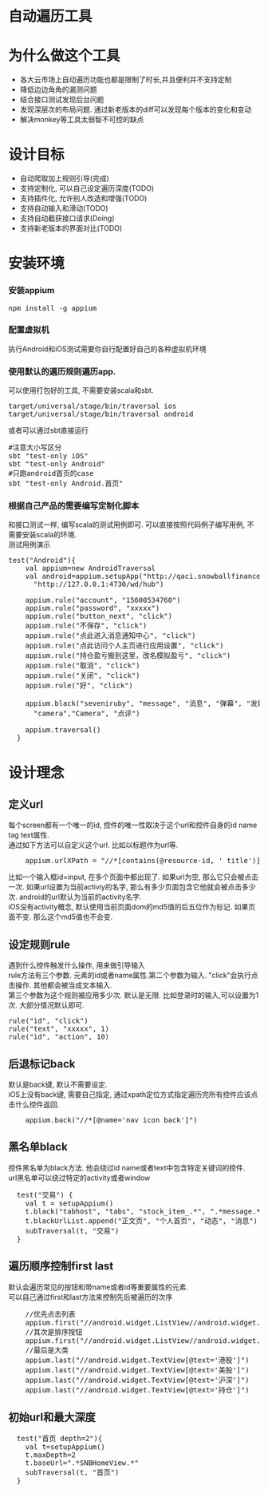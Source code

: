 # 自动遍历工具

# 为什么做这个工具
* 各大云市场上自动遍历功能也都是限制了时长,并且便利并不支持定制
* 降低边边角角的漏测问题
* 结合接口测试发现后台问题
* 发现深层次的布局问题. 通过新老版本的diff可以发现每个版本的变化和变动
* 解决monkey等工具太弱智不可控的缺点

# 设计目标
* 自动爬取加上规则引导(完成)
* 支持定制化, 可以自己设定遍历深度(TODO)
* 支持插件化, 允许别人改造和增强(TODO)
* 支持自动输入和滑动(TODO)
* 支持自动截获接口请求(Doing)
* 支持新老版本的界面对比(TODO)

# 安装环境
### 安装appium
<pre>
npm install -g appium
</pre>

### 配置虚拟机
执行Android和iOS测试需要你自行配置好自己的各种虚拟机环境
### 使用默认的遍历规则遍历app.

可以使用打包好的工具, 不需要安装scala和sbt. 
<pre>
target/universal/stage/bin/traversal ios
target/universal/stage/bin/traversal android
</pre>

或者可以通过sbt直接运行

<pre>
#注意大小写区分
sbt "test-only iOS"
sbt "test-only Android"
#只跑android首页的case
sbt "test-only Android.首页"
</pre>
### 根据自己产品的需要编写定制化脚本
和接口测试一样, 编写scala的测试用例即可. 可以直接按照代码例子编写用例, 不需要安装scala的环境.   
测试用例演示

<pre>
test("Android"){
    val appium=new AndroidTraversal
    val android=appium.setupApp("http://qaci.snowballfinance.com/view/Snowball-Android/job/snowball-droid-rc/lastSuccessfulBuild/artifact/snowball/build/outputs/apk/xueqiu.apk",
      "http://127.0.0.1:4730/wd/hub")

    appium.rule("account", "15600534760")
    appium.rule("password", "xxxxx")
    appium.rule("button_next", "click")
    appium.rule("不保存", "click")
    appium.rule("点此进入消息通知中心", "click")
    appium.rule("点此访问个人主页进行应用设置", "click")
    appium.rule("持仓盈亏搬到这里，改名模拟盈亏", "click")
    appium.rule("取消", "click")
    appium.rule("关闭", "click")
    appium.rule("好", "click")

    appium.black("seveniruby", "message", "消息", "弹幕", "发射", "Photos","地址", "网址", "发送", "拉黑", "举报",
      "camera","Camera", "点评")
      
    appium.traversal()
  }
</pre>

# 设计理念
## 定义url
每个screen都有一个唯一的id, 控件的唯一性取决于这个url和控件自身的id name tag text属性.  
通过如下方法可以自定义这个url. 比如以标题作为url等.  
<pre>
    appium.urlXPath = "//*[contains(@resource-id, '_title')]"
</pre>
比如一个输入框id=input, 在多个页面中都出现了.
如果url为空, 那么它只会被点击一次. 
如果url设置为当前activiy的名字, 那么有多少页面包含它他就会被点击多少次.
android的url默认为当前的activity名字.  
iOS没有activity概念, 默认使用当前页面dom的md5值的后五位作为标记. 如果页面不变. 那么这个md5值也不会变.  
## 设定规则rule
遇到什么控件触发什么操作, 用来做引导输入  
rule方法有三个参数. 元素的id或者name属性.第二个参数为输入. "click"会执行点击操作. 其他都会被当成文本输入.  
第三个参数为这个规则被应用多少次. 默认是无限. 比如登录时的输入,可以设置为1次. 大部分情况默认即可.  
<pre>
rule("id", "click")
rule("text", "xxxxx", 1)
rule("id", "action", 10)
</pre>
## 后退标记back
默认是back键, 默认不需要设定.  
iOS上没有back键, 需要自己指定, 通过xpath定位方式指定遍历完所有控件应该点击什么控件返回. 
<pre>
    appium.back("//*[@name='nav_icon_back']")
</pre>
## 黑名单black
控件黑名单为black方法. 他会绕过id name或者text中包含特定关键词的控件.  
url黑名单可以绕过特定的activity或者window  

<pre>
  test("交易") {
    val t = setupAppium()
    t.black("tabhost", "tabs", "stock_item_.*", ".*message.*")
    t.blackUrlList.append("正文页", "个人首页", "动态", "消息")
    subTraversal(t, "交易")
  }
</pre>
## 遍历顺序控制first last
默认会遍历常见的按钮和带name或者id等重要属性的元素.  
可以自己通过first和last方法来控制先后被遍历的次序

<pre>
    //优先点击列表
    appium.first("//android.widget.ListView//android.widget.TextView")
    //其次是排序按钮
    appium.first("//android.widget.ListView//android.widget.Button")
    //最后是大类
    appium.last("//android.widget.TextView[@text='港股']")
    appium.last("//android.widget.TextView[@text='美股']")
    appium.last("//android.widget.TextView[@text='沪深']")
    appium.last("//android.widget.TextView[@text='持仓']")
</pre>

## 初始url和最大深度
<pre>
  test("首页 depth=2"){
    val t=setupAppium()
    t.maxDepth=2
    t.baseUrl=".*SNBHomeView.*"
    subTraversal(t, "首页")
  }

</pre>

